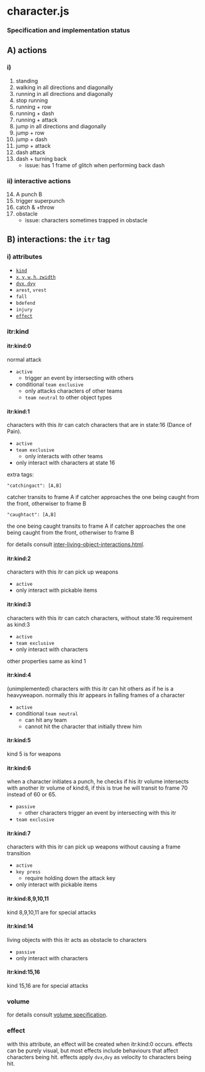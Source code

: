 # character.js
### Specification and implementation status

## A) actions
### i)
1. standing
2. walking in all directions and diagonally
3. running in all directions and diagonally
4. stop running
5. running + row
6. running + dash
7. running + attack
8. jump in all directions and diagonally
9. jump + row
10. jump + dash
11. jump + attack
12. dash attack
13. dash + turning back
	- issue: has 1 frame of glitch when performing back dash

### ii) interactive actions
14. A punch B
15. trigger superpunch
16. catch & +throw
17. obstacle
	- issue: characters sometimes trapped in obstacle

## B) interactions: the `itr` tag

### i) attributes
- [`kind`](#itrkind)
- [`x`, `y`, `w`, `h`, `zwidth`](#volume)
- [`dvx`, `dvy`](#effect)
- `arest`, `vrest`
- `fall`
- `bdefend`
- `injury`
- [`effect`](#effect)

### itr:kind

#### itr:kind:0
normal attack
- `active`
	- trigger an event by intersecting with others
- conditional `team exclusive`
	- only attacks characters of other teams
	- `team neutral` to other object types

#### itr:kind:1
characters with this itr can catch characters that are in state:16 (Dance of Pain).
- `active`
- `team exclusive`
	- only interacts with other teams
- only interact with characters at state 16

extra tags:
```
"catchingact": [A,B]
```
catcher transits to frame A if catcher approaches the one being caught from the front, otherwiser to frame B
```
"caughtact": [A,B]
```
the one being caught transits to frame A if catcher approaches the one being caught from the front, otherwiser to frame B

for details consult [inter-living-object-interactions.html](http://f-lf2.blogspot.hk/2013/01/inter-living-object-interactions.html).

#### itr:kind:2
characters with this itr can pick up weapons
- `active`
- only interact with pickable items

#### itr:kind:3
characters with this itr can catch characters, without state:16 requirement as kind:3
- `active`
- `team exclusive`
- only interact with characters

other properties same as kind 1

#### itr:kind:4
(unimplemented) characters with this itr can hit others as if he is a heavyweapon.
normally this itr appears in falling frames of a character
- `active`
- conditional `team neutral`
	- can hit any team
	- cannot hit the character that initially threw him

#### itr:kind:5
kind 5 is for weapons

#### itr:kind:6
when a character initiates a punch, he checks if his itr volume intersects with another itr volume of kind:6, if this is true he will transit to frame 70 instead of 60 or 65.
- `passive`
	- other characters trigger an event by intersecting with this itr
- `team exclusive`

#### itr:kind:7
characters with this itr can pick up weapons without causing a frame transition
- `active`
- `key press`
	- require holding down the attack key
- only interact with pickable items

#### itr:kind:8,9,10,11
kind 8,9,10,11 are for special attacks

#### itr:kind:14
living objects with this itr acts as obstacle to characters
- `passive`
- only interact with characters

#### itr:kind:15,16
kind 15,16 are for special attacks

### volume
for details consult [volume specification](http://f-lf2.blogspot.hk/2013/01/scenejs-volume.html).

### effect
with this attribute, an effect will be created when itr:kind:0 occurs.
effects can be purely visual, but most effects include behaviours that affect characters being hit.
effects apply `dvx`,`dvy` as velocity to characters being hit.
